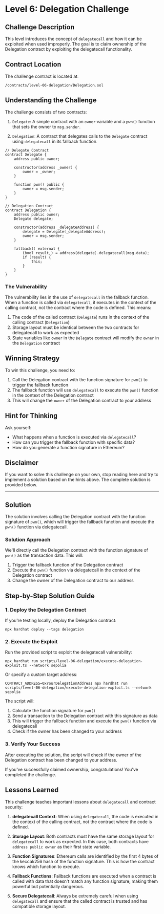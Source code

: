 # Level 6: Delegation Challenge

## Challenge Description

This level introduces the concept of `delegatecall` and how it can be exploited when used improperly. The goal is to claim ownership of the Delegation contract by exploiting the delegatecall functionality.

## Contract Location

The challenge contract is located at:
```
/contracts/level-06-delegation/Delegation.sol
```

## Understanding the Challenge

The challenge consists of two contracts:

1. `Delegate`: A simple contract with an `owner` variable and a `pwn()` function that sets the owner to `msg.sender`.
   
2. `Delegation`: A contract that delegates calls to the `Delegate` contract using `delegatecall` in its fallback function.

```solidity
// Delegate Contract
contract Delegate {
    address public owner;

    constructor(address _owner) {
        owner = _owner;
    }

    function pwn() public {
        owner = msg.sender;
    }
}

// Delegation Contract
contract Delegation {
    address public owner;
    Delegate delegate;

    constructor(address _delegateAddress) {
        delegate = Delegate(_delegateAddress);
        owner = msg.sender;
    }

    fallback() external {
        (bool result,) = address(delegate).delegatecall(msg.data);
        if (result) {
            this;
        }
    }
}
```

### The Vulnerability

The vulnerability lies in the use of `delegatecall` in the fallback function. When a function is called via `delegatecall`, it executes in the context of the calling contract, not the contract where the code is defined. This means:

1. The code of the called contract (`Delegate`) runs in the context of the calling contract (`Delegation`)
2. Storage layout must be identical between the two contracts for delegatecall to work as expected
3. State variables like `owner` in the `Delegate` contract will modify the `owner` in the `Delegation` contract

## Winning Strategy

To win this challenge, you need to:

1. Call the Delegation contract with the function signature for `pwn()` to trigger the fallback function
2. The fallback function will use `delegatecall` to execute the `pwn()` function in the context of the Delegation contract
3. This will change the `owner` of the Delegation contract to your address

## Hint for Thinking

Ask yourself:

* What happens when a function is executed via `delegatecall`?
* How can you trigger the fallback function with specific data?
* How do you generate a function signature in Ethereum?

## Disclaimer

If you want to solve this challenge on your own, stop reading here and try to implement a solution based on the hints above. The complete solution is provided below.

---

## Solution

The solution involves calling the Delegation contract with the function signature of `pwn()`, which will trigger the fallback function and execute the `pwn()` function via delegatecall.

### Solution Approach

We'll directly call the Delegation contract with the function signature of `pwn()` as the transaction data. This will:

1. Trigger the fallback function of the Delegation contract
2. Execute the `pwn()` function via delegatecall in the context of the Delegation contract
3. Change the owner of the Delegation contract to our address

## Step-by-Step Solution Guide

### 1. Deploy the Delegation Contract

If you're testing locally, deploy the Delegation contract:

```shell
npx hardhat deploy --tags delegation
```

### 2. Execute the Exploit

Run the provided script to exploit the delegatecall vulnerability:

```shell
npx hardhat run scripts/level-06-delegation/execute-delegation-exploit.ts --network sepolia
```

Or specify a custom target address:

```shell
CONTRACT_ADDRESS=0xYourDelegationAddress npx hardhat run scripts/level-06-delegation/execute-delegation-exploit.ts --network sepolia
```

The script will:
1. Calculate the function signature for `pwn()`
2. Send a transaction to the Delegation contract with this signature as data
3. This will trigger the fallback function and execute the `pwn()` function via delegatecall
4. Check if the owner has been changed to your address

### 3. Verify Your Success

After executing the solution, the script will check if the owner of the Delegation contract has been changed to your address.

If you've successfully claimed ownership, congratulations! You've completed the challenge.

## Lessons Learned

This challenge teaches important lessons about `delegatecall` and contract security:

1. **delegatecall Context**: When using `delegatecall`, the code is executed in the context of the calling contract, not the contract where the code is defined.

2. **Storage Layout**: Both contracts must have the same storage layout for `delegatecall` to work as expected. In this case, both contracts have `address public owner` as their first state variable.

3. **Function Signatures**: Ethereum calls are identified by the first 4 bytes of the keccak256 hash of the function signature. This is how the contract knows which function to execute.

4. **Fallback Functions**: Fallback functions are executed when a contract is called with data that doesn't match any function signature, making them powerful but potentially dangerous.

5. **Secure Delegatecall**: Always be extremely careful when using `delegatecall` and ensure that the called contract is trusted and has compatible storage layout.
